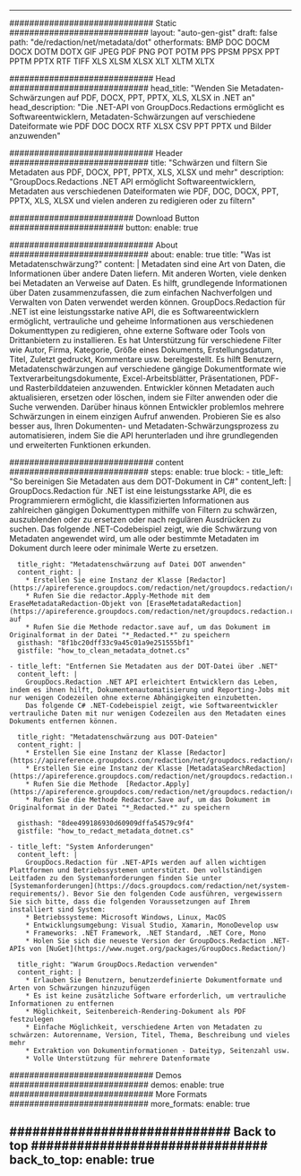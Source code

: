 
---
############################# Static ############################
layout: "auto-gen-gist" 
draft: false
path: "de/redaction/net/metadata/dot"
otherformats: BMP DOC DOCM DOCX DOTM DOTX GIF JPEG PDF PNG POT POTM PPS PPSM PPSX PPT PPTM PPTX RTF TIFF XLS XLSM XLSX XLT XLTM XLTX  

############################# Head ############################
head_title: "Wenden Sie Metadaten-Schwärzungen auf PDF, DOCX, PPT, PPTX, XLS, XLSX in .NET an"
head_description: "Die .NET-API von GroupDocs.Redactions ermöglicht es Softwareentwicklern, Metadaten-Schwärzungen auf verschiedene Dateiformate wie PDF DOC DOCX RTF XLSX CSV PPT PPTX und Bilder anzuwenden"

############################# Header ############################
title: "Schwärzen und filtern Sie Metadaten aus PDF, DOCX, PPT, PPTX, XLS, XLSX und mehr"
description: "GroupDocs.Redactions .NET API ermöglicht Softwareentwicklern, Metadaten aus verschiedenen Dateiformaten wie PDF, DOC, DOCX, PPT, PPTX, XLS, XLSX und vielen anderen zu redigieren oder zu filtern"

######################### Download Button #######################
button:
    enable: true

############################# About ############################
about:
    enable: true
    title: "Was ist Metadatenschwärzung?"
    content: |
        Metadaten sind eine Art von Daten, die Informationen über andere Daten liefern. Mit anderen Worten, viele denken bei Metadaten an Verweise auf Daten. Es hilft, grundlegende Informationen über Daten zusammenzufassen, die zum einfachen Nachverfolgen und Verwalten von Daten verwendet werden können. GroupDocs.Redaction für .NET ist eine leistungsstarke native API, die es Softwareentwicklern ermöglicht, vertrauliche und geheime Informationen aus verschiedenen Dokumenttypen zu redigieren, ohne externe Software oder Tools von Drittanbietern zu installieren. Es hat Unterstützung für verschiedene Filter wie Autor, Firma, Kategorie, Größe eines Dokuments, Erstellungsdatum, Titel, Zuletzt gedruckt, Kommentare usw. bereitgestellt. Es hilft Benutzern, Metadatenschwärzungen auf verschiedene gängige Dokumentformate wie Textverarbeitungsdokumente, Excel-Arbeitsblätter, Präsentationen, PDF- und Rasterbilddateien anzuwenden. Entwickler können Metadaten auch aktualisieren, ersetzen oder löschen, indem sie Filter anwenden oder die Suche verwenden. Darüber hinaus können Entwickler problemlos mehrere Schwärzungen in einem einzigen Aufruf anwenden. Probieren Sie es also besser aus, Ihren Dokumenten- und Metadaten-Schwärzungsprozess zu automatisieren, indem Sie die API herunterladen und ihre grundlegenden und erweiterten Funktionen erkunden.

############################# content ############################
steps:
    enable: true
    block:
    - title_left: "So bereinigen Sie Metadaten aus dem DOT-Dokument in C#"
      content_left: |
        GroupDocs.Redaction für .NET ist eine leistungsstarke API, die es Programmierern ermöglicht, die klassifizierten Informationen aus zahlreichen gängigen Dokumenttypen mithilfe von Filtern zu schwärzen, auszublenden oder zu ersetzen oder nach regulären Ausdrücken zu suchen.
        Das folgende .NET-Codebeispiel zeigt, wie die Schwärzung von Metadaten angewendet wird, um alle oder bestimmte Metadaten im Dokument durch leere oder minimale Werte zu ersetzen.

      title_right: "Metadatenschwärzung auf Datei DOT anwenden"
      content_right: |
        * Erstellen Sie eine Instanz der Klasse [Redactor](https://apireference.groupdocs.com/redaction/net/groupdocs.redaction/redactor).
        * Rufen Sie die redactor.Apply-Methode mit dem EraseMetadataRedaction-Objekt von [EraseMetadataRedaction](https://apireference.groupdocs.com/redaction/net/groupdocs.redaction.redactions/erasemetadataredaction) auf
        * Rufen Sie die Methode redactor.save auf, um das Dokument im Originalformat in der Datei "*_Redacted.*" zu speichern        
      gisthash: "8f1bc20dff33c9a45c01a9e251555bf1"
      gistfile: "how_to_clean_metadata_dotnet.cs"

    - title_left: "Entfernen Sie Metadaten aus der DOT-Datei über .NET"
      content_left: |
        GroupDocs.Redaction .NET API erleichtert Entwicklern das Leben, indem es ihnen hilft, Dokumentenautomatisierung und Reporting-Jobs mit nur wenigen Codezeilen ohne externe Abhängigkeiten einzubetten.
        Das folgende C# .NET-Codebeispiel zeigt, wie Softwareentwickler vertrauliche Daten mit nur wenigen Codezeilen aus den Metadaten eines Dokuments entfernen können.
        
      title_right: "Metadatenschwärzung aus DOT-Dateien"
      content_right: |
        * Erstellen Sie eine Instanz der Klasse [Redactor](https://apireference.groupdocs.com/redaction/net/groupdocs.redaction/redactor).
        * Erstellen Sie eine Instanz der Klasse [MetadataSearchRedaction](https://apireference.groupdocs.com/redaction/net/groupdocs.redaction.redactions/metadatasearchredaction)
        * Rufen Sie die Methode  [Redactor.Apply](https://apireference.groupdocs.com/redaction/net/groupdocs.redaction/redactor/methods/apply/index) 
        * Rufen Sie die Methode Redactor.Save auf, um das Dokument im Originalformat in der Datei "*_Redacted.*" zu speichern
        
      gisthash: "8dee499186930d60909dffa54579c9f4"
      gistfile: "how_to_redact_metadata_dotnet.cs"

    - title_left: "System Anforderungen"
      content_left: |
        GroupDocs.Redaction für .NET-APIs werden auf allen wichtigen Plattformen und Betriebssystemen unterstützt. Den vollständigen Leitfaden zu den Systemanforderungen finden Sie unter [Systemanforderungen](https://docs.groupdocs.com/redaction/net/system-requirements/). Bevor Sie den folgenden Code ausführen, vergewissern Sie sich bitte, dass die folgenden Voraussetzungen auf Ihrem installiert sind System:
        * Betriebssysteme: Microsoft Windows, Linux, MacOS
        * Entwicklungsumgebung: Visual Studio, Xamarin, MonoDevelop usw
        * Frameworks: .NET Framework, .NET Standard, .NET Core, Mono
        * Holen Sie sich die neueste Version der GroupDocs.Redaction .NET-APIs von [NuGet](https://www.nuget.org/packages/GroupDocs.Redaction/)
        
      title_right: "Warum GroupDocs.Redaction verwenden"
      content_right: |
        * Erlauben Sie Benutzern, benutzerdefinierte Dokumentformate und Arten von Schwärzungen hinzuzufügen
        * Es ist keine zusätzliche Software erforderlich, um vertrauliche Informationen zu entfernen
        * Möglichkeit, Seitenbereich-Rendering-Dokument als PDF festzulegen
        * Einfache Möglichkeit, verschiedene Arten von Metadaten zu schwärzen: Autorenname, Version, Titel, Thema, Beschreibung und vieles mehr
        * Extraktion von Dokumentinformationen - Dateityp, Seitenzahl usw.
        * Volle Unterstützung für mehrere Datenformate

############################# Demos ############################
demos:
    enable: true
############################# More Formats ############################
more_formats:
    enable: true

############################# Back to top ###############################
back_to_top:
    enable: true
---